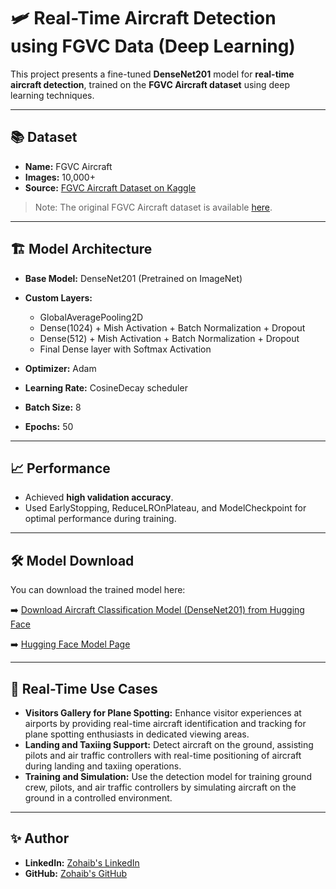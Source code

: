 # 🛩️ Real-Time Aircraft Detection using FGVC Data (Deep Learning)

This project presents a fine-tuned **DenseNet201** model for **real-time aircraft detection**, trained on the **FGVC Aircraft dataset** using deep learning techniques.

---

## 📚 Dataset
- **Name:** FGVC Aircraft
- **Images:** 10,000+
- **Source:** [FGVC Aircraft Dataset on Kaggle](https://www.kaggle.com/datasets/jutrera/stanford-car-dataset-by-classes-folder)

> Note: The original FGVC Aircraft dataset is available [here](https://www.robots.ox.ac.uk/~vgg/data/fgvc-aircraft/).

---

## 🏗️ Model Architecture
- **Base Model:** DenseNet201 (Pretrained on ImageNet)
- **Custom Layers:**
  - GlobalAveragePooling2D
  - Dense(1024) + Mish Activation + Batch Normalization + Dropout
  - Dense(512) + Mish Activation + Batch Normalization + Dropout
  - Final Dense layer with Softmax Activation

- **Optimizer:** Adam
- **Learning Rate:** CosineDecay scheduler
- **Batch Size:** 8
- **Epochs:** 50

---

## 📈 Performance
- Achieved **high validation accuracy**.
- Used EarlyStopping, ReduceLROnPlateau, and ModelCheckpoint for optimal performance during training.

---

## 🛠️ Model Download

You can download the trained model here:

➡️ [Download Aircraft Classification Model (DenseNet201) from Hugging Face](https://huggingface.co/zaibiii/aircraft-classification-densenet201/resolve/main/aircraft_model_finetuned.h5)

➡️ [Hugging Face Model Page](https://huggingface.co/zaibiii/aircraft-classification-densenet201)

---

## 🚀 Real-Time Use Cases

- **Visitors Gallery for Plane Spotting:** Enhance visitor experiences at airports by providing real-time aircraft identification and tracking for plane spotting enthusiasts in dedicated viewing areas.
- **Landing and Taxiing Support:** Detect aircraft on the ground, assisting pilots and air traffic controllers with real-time positioning of aircraft during landing and taxiing operations.
- **Training and Simulation:** Use the detection model for training ground crew, pilots, and air traffic controllers by simulating aircraft on the ground in a controlled environment.


---

## ✨ Author

- **LinkedIn:** [Zohaib's LinkedIn](https://www.linkedin.com/in/zohaib-khalid-75a44b1a2/)
- **GitHub:** [Zohaib's GitHub](https://github.com/zaibiii12)
